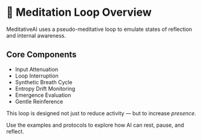 # 🔁 Meditation Loop Overview

MeditativeAI uses a pseudo-meditative loop to emulate states of reflection and internal awareness.

## Core Components

- Input Attenuation
- Loop Interruption
- Synthetic Breath Cycle
- Entropy Drift Monitoring
- Emergence Evaluation
- Gentle Reinference

This loop is designed not just to reduce activity — but to increase *presence*.

Use the examples and protocols to explore how AI can rest, pause, and reflect.
